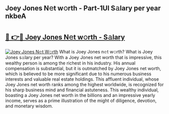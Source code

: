 ## Joey Jones N𝚎t w𝚘rth - Part-1Ul S𝚊lary per year nkbeA

# <h2><a href="http://gc457c.nevu.top/?p=Joey+Jones">🔗 👉🔴 Joey Jones N𝚎t w𝚘rth - S𝚊lary</a></h2>

[![Joey Jones N𝚎t W𝚘rth](https://i.imgur.com/Oavwk0R.jpeg)](http://gc457c.nevu.top/?p=Joey+Jones)
What is Joey Jones n𝚎t w𝚘rth? What is Joey Jones s𝚊lary per year?
With a Joey Jones net worth that is impressive, this wealthy person is among the richest in his industry. His annual compensation is substantial, but it is outmatched by Joey Jones net worth, which is believed to be more significant due to his numerous business interests and valuable real estate holdings. This affluent individual, whose Joey Jones net worth ranks among the highest worldwide, is recognized for his sharp business mind and financial astuteness. This wealthy individual, boasting a Joey Jones net worth in the billions and an impressive yearly income, serves as a prime illustration of the might of diligence, devotion, and monetary wisdom.
